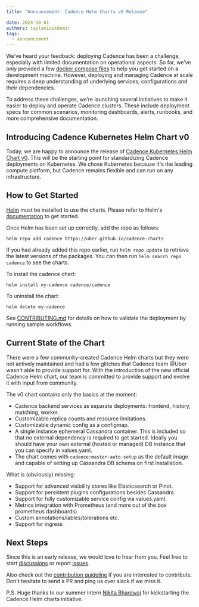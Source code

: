 ```yaml
---
title: "Announcement: Cadence Helm Charts v0 Release"

date: 2024-10-01
authors: taylanisikdemir
tags:
  - announcement
---
```

We’ve heard your feedback: deploying Cadence has been a challenge, especially with limited documentation on operational aspects. So far, we’ve only provided a few [docker compose files](https://github.com/cadence-workflow/cadence/tree/master/docker) to help you get started on a development machine. However, deploying and managing Cadence at scale requires a deep understanding of underlying services, configurations and their dependencies.

To address these challenges, we’re launching several initiatives to make it easier to deploy and operate Cadence clusters. These include deployment specs for common scenarios, monitoring dashboards, alerts, runbooks, and more comprehensive documentation.

## Introducing Cadence Kubernetes Helm Chart v0

Today, we are happy to announce the release of [Cadence Kubernetes Helm Chart v0](https://github.com/cadence-workflow/cadence-charts). This will be the starting point for standardizing Cadence deployments on Kubernetes. We chose Kubernetes because it's the leading compute platform, but Cadence remains flexible and can run on any infrastructure.

## How to Get Started

[Helm](https://helm.sh) must be installed to use the charts.  Please refer to Helm's [documentation](https://helm.sh/docs) to get started.

Once Helm has been set up correctly, add the repo as follows:

```
helm repo add cadence https://uber.github.io/cadence-charts
```

If you had already added this repo earlier, run `helm repo update` to retrieve the latest versions of the packages.  You can then run `helm search repo cadence` to see the charts.

To install the cadence chart:
```
helm install my-cadence cadence/cadence
```

To uninstall the chart:
```
helm delete my-cadence
```

See [CONTRIBUTING.md](https://github.com/cadence-workflow/cadence-charts/blob/main/CONTRIBUTING.md) for details on how to validate the deployment by running sample workflows.

## Current State of the Chart

There were a few community-created Cadence Helm charts but they were not actively maintained and had a few glitches that Cadence team @Uber wasn't able to provide support for. With the introduction of the new official Cadence Helm chart, our team is committed to provide support and evolve it with input from community.

The v0 chart contains only the basics at the moment:
- Cadence backend services as separate deployments: frontend, history, matching, worker.
- Customizable replica counts and resource limitations.
- Customizable dynamic config as a configmap.
- A single instance ephemeral Cassandra container. This is included so that no external dependency is required to get started. Ideally you should have your own external (hosted or managed) DB instance that you can specify in values.yaml.
- The chart comes with `cadence:master-auto-setup` as the default image and capable of setting up Cassandra DB schema on first installation.

What is (obviously) missing:
- Support for advanced visibility stores like Elasticsearch or Pinot.
- Support for persistent plugins configurations besides Cassandra.
- Support for fully customizable service config via values.yaml.
- Metrics integration with Prometheus (and more out of the box prometheus dashboards)
- Custom annotations/lables/tolerations etc.
- Support for ingress


## Next Steps

Since this is an early release, we would love to hear from you. Feel free to start [discussions](https://github.com/cadence-workflow/cadence-charts/discussions) or report [issues](https://github.com/cadence-workflow/cadence-charts/issues).

Also check out the [contribution guideline](https://github.com/cadence-workflow/cadence-charts/blob/main/CONTRIBUTING.md) if you are interested to contribute. Don't hesitate to send a PR and ping us over slack if we miss it.

P.S. Huge thanks to our summer intern [Nikita Bhardwaj](https://github.com/nikitab7) for kickstarting the Cadence Helm charts initiative.

